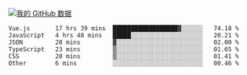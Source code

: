 [![我的 GitHub 数据](https://github-readme-stats.vercel.app/api?username=unbrain&?theme=dark)]()

<!--START_SECTION:waka-->

```text
Vue.js       17 hrs 39 mins  ██████████████████▓░░░░░░   74.18 %
JavaScript   4 hrs 48 mins   █████░░░░░░░░░░░░░░░░░░░░   20.21 %
JSON         28 mins         ▓░░░░░░░░░░░░░░░░░░░░░░░░   02.00 %
TypeScript   23 mins         ▒░░░░░░░░░░░░░░░░░░░░░░░░   01.65 %
CSS          20 mins         ▒░░░░░░░░░░░░░░░░░░░░░░░░   01.41 %
Other        6 mins          ░░░░░░░░░░░░░░░░░░░░░░░░░   00.46 %
```

<!--END_SECTION:waka-->
